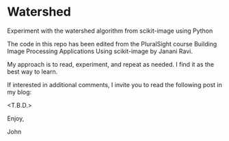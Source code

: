 # Watershed
Experiment with the watershed algorithm from scikit-image using Python

The code in this repo has been edited from the PluralSight course 
Building Image Processing Applications Using scikit-image by 
Janani Ravi.

My approach is to read, experiment, and repeat as needed. I find
it as the best way to learn.

If interested in additional comments, I invite you to read
the following post in my blog:

<T.B.D.>

Enjoy,

John
